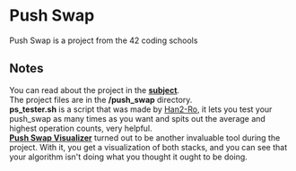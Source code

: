 # Push Swap

Push Swap is a project from the 42 coding schools

## Notes

You can read about the project in the **[subject](https://cdn.intra.42.fr/pdf/pdf/111156/en.subject.pdf)**.\
The project files are in the **/push_swap** directory.\
**ps_tester.sh** is a script that was made by [Han2-Ro](https://github.com/Han2-Ro), it lets you test your push_swap as many times as you want and spits out the average and highest operation counts, very helpful.\
**[Push Swap Visualizer](https://github.com/o-reo/push_swap_visualizer)** turned out to be another invaluable tool during the project. With it, you get a visualization of both stacks, and you can see that your algorithm isn't doing what you thought it ought to be doing.
